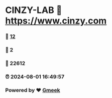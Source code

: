 # CINZY-LAB :link: https://www.cinzy.com 
### :page_facing_up: [12](https://www.cinzy.com/tag.html) 
### :speech_balloon: 2 
### :hibiscus: 22612 
### :alarm_clock: 2024-08-01 16:49:57 
### Powered by :heart: [Gmeek](https://github.com/Meekdai/Gmeek)
